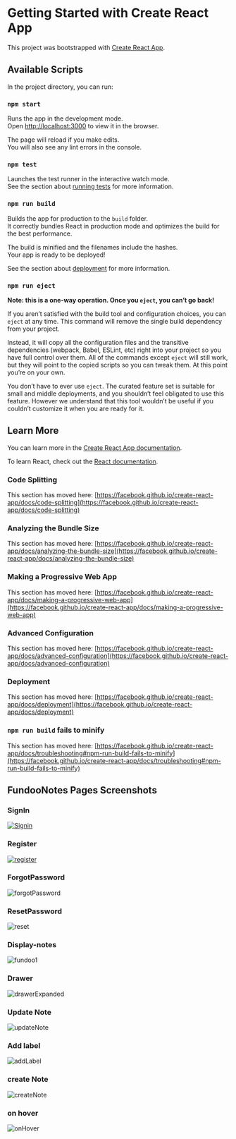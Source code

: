 # Getting Started with Create React App

This project was bootstrapped with [Create React App](https://github.com/facebook/create-react-app).

## Available Scripts

In the project directory, you can run:

### `npm start`

Runs the app in the development mode.\
Open [http://localhost:3000](http://localhost:3000) to view it in the browser.

The page will reload if you make edits.\
You will also see any lint errors in the console.

### `npm test`

Launches the test runner in the interactive watch mode.\
See the section about [running tests](https://facebook.github.io/create-react-app/docs/running-tests) for more information.

### `npm run build`

Builds the app for production to the `build` folder.\
It correctly bundles React in production mode and optimizes the build for the best performance.

The build is minified and the filenames include the hashes.\
Your app is ready to be deployed!

See the section about [deployment](https://facebook.github.io/create-react-app/docs/deployment) for more information.

### `npm run eject`

**Note: this is a one-way operation. Once you `eject`, you can’t go back!**

If you aren’t satisfied with the build tool and configuration choices, you can `eject` at any time. This command will remove the single build dependency from your project.

Instead, it will copy all the configuration files and the transitive dependencies (webpack, Babel, ESLint, etc) right into your project so you have full control over them. All of the commands except `eject` will still work, but they will point to the copied scripts so you can tweak them. At this point you’re on your own.

You don’t have to ever use `eject`. The curated feature set is suitable for small and middle deployments, and you shouldn’t feel obligated to use this feature. However we understand that this tool wouldn’t be useful if you couldn’t customize it when you are ready for it.

## Learn More

You can learn more in the [Create React App documentation](https://facebook.github.io/create-react-app/docs/getting-started).

To learn React, check out the [React documentation](https://reactjs.org/).

### Code Splitting

This section has moved here: [https://facebook.github.io/create-react-app/docs/code-splitting](https://facebook.github.io/create-react-app/docs/code-splitting)

### Analyzing the Bundle Size

This section has moved here: [https://facebook.github.io/create-react-app/docs/analyzing-the-bundle-size](https://facebook.github.io/create-react-app/docs/analyzing-the-bundle-size)

### Making a Progressive Web App

This section has moved here: [https://facebook.github.io/create-react-app/docs/making-a-progressive-web-app](https://facebook.github.io/create-react-app/docs/making-a-progressive-web-app)

### Advanced Configuration

This section has moved here: [https://facebook.github.io/create-react-app/docs/advanced-configuration](https://facebook.github.io/create-react-app/docs/advanced-configuration)

### Deployment

This section has moved here: [https://facebook.github.io/create-react-app/docs/deployment](https://facebook.github.io/create-react-app/docs/deployment)

### `npm run build` fails to minify

This section has moved here: [https://facebook.github.io/create-react-app/docs/troubleshooting#npm-run-build-fails-to-minify](https://facebook.github.io/create-react-app/docs/troubleshooting#npm-run-build-fails-to-minify)

## FundooNotes Pages Screenshots
### SignIn
[
![Signin](https://user-images.githubusercontent.com/83151802/132061165-fe08093b-f90e-43d2-9c6e-ad44a78ac2f8.PNG)
](url)

### Register
[
![register](https://user-images.githubusercontent.com/83151802/132061334-63b0d06c-e23e-4854-b810-c55bdaef8f62.PNG)
](url)

### ForgotPassword
![forgotPassword](https://user-images.githubusercontent.com/83151802/132061348-ece93e05-b1bc-46b9-af86-64dcf1203c94.PNG)

### ResetPassword
![reset](https://user-images.githubusercontent.com/83151802/132061369-1090cb4e-cb90-4695-8433-cd080ef17d55.PNG)

### Display-notes
![fundoo1](https://user-images.githubusercontent.com/83151802/133309863-59623761-7a9e-4ca3-b449-f7332b1bdd0c.PNG)

### Drawer
![drawerExpanded](https://user-images.githubusercontent.com/83151802/133310931-40e40d40-d7c0-40cc-a777-7648458082ba.PNG)

### Update Note
![updateNote](https://user-images.githubusercontent.com/83151802/133311046-efc416cc-1ae5-48e3-b00a-b77c364e0c69.PNG)

### Add label
![addLabel](https://user-images.githubusercontent.com/83151802/133311132-26aa89f6-af7d-4c6e-b6a9-5a6f7b9b04bd.PNG)

### create Note
![createNote](https://user-images.githubusercontent.com/83151802/133311377-a193cda2-6cdf-49e6-83e2-0bdc52eee19b.PNG)

### on hover
![onHover](https://user-images.githubusercontent.com/83151802/133311430-b786d6be-5aa2-4c12-82d6-8ce2ee3a8d6d.png)

